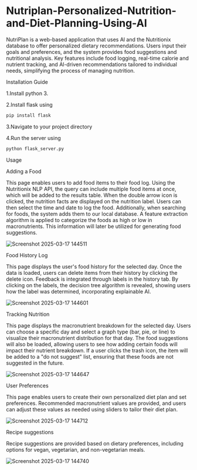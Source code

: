 # Nutriplan-Personalized-Nutrition-and-Diet-Planning-Using-AI
NutriPlan is a web-based application that uses Al and the Nutritionix database to offer personalized dietary recommendations. Users input their goals and preferences, and the system provides food suggestions and nutritional analysis. Key features include food logging, real-time calorie and nutrient tracking, and Al-driven recommendations tailored to individual needs, simplifying the process of managing nutrition.

Installation Guide

1.Install python 3.

2.Install flask using 
```bash
pip install flask
```

3.Navigate to your project directory

4.Run the server using 
```bash
python flask_server.py
```

Usage

Adding a Food

This page enables users to add food items to their food log. Using the Nutritionix NLP API, the query can include multiple food items at once, which will be added to the results table. When the double arrow icon is clicked, the nutrition facts are displayed on the nutrition label. Users can then select the time and date to log the food. Additionally, when searching for foods, the system adds them to our local database. A feature extraction algorithm is applied to categorize the foods as high or low in macronutrients. This information will later be utilized for generating food suggestions.

![Screenshot 2025-03-17 144511](https://github.com/user-attachments/assets/1f664d65-5791-4c34-bdcd-5102a322c5d3)

Food History Log

This page displays the user's food history for the selected day. Once the data is loaded, users can delete items from their history by clicking the delete icon. Feedback is integrated through labels in the history tab. By clicking on the labels, the decision tree algorithm is revealed, showing users how the label was determined, incorporating explainable AI.

![Screenshot 2025-03-17 144601](https://github.com/user-attachments/assets/b774f53a-99c0-4f35-826c-3f145646c9c6)

Tracking Nutrition

This page displays the macronutrient breakdown for the selected day. Users can choose a specific day and select a graph type (bar, pie, or line) to visualize their macronutrient distribution for that day. The food suggestions will also be loaded, allowing users to see how adding certain foods will impact their nutrient breakdown. If a user clicks the trash icon, the item will be added to a "do not suggest" list, ensuring that these foods are not suggested in the future.

![Screenshot 2025-03-17 144647](https://github.com/user-attachments/assets/600840ee-f22f-4f43-a772-fb0bba861a7c)

User Preferences

This page enables users to create their own personalized diet plan and set preferences. Recommended macronutrient values are provided, and users can adjust these values as needed using sliders to tailor their diet plan.

![Screenshot 2025-03-17 144712](https://github.com/user-attachments/assets/a5d0a0ee-6d5d-4bdb-99d2-31d1efadd345)

Recipe suggestions

Recipe suggestions are provided based on dietary preferences, including options for vegan, vegetarian, and non-vegetarian meals.

![Screenshot 2025-03-17 144740](https://github.com/user-attachments/assets/a3cf1d39-4059-497f-8db1-64373e165caa)




